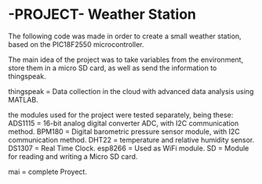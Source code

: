 # -PROJECT- Weather Station

The following code was made in order to create a small weather station, based on the PIC18F2550 microcontroller.

The main idea of the project was to take variables from the environment, store them in a micro SD card, as well as send the information to thingspeak.

thingspeak = Data collection in the cloud with advanced data analysis using MATLAB.

the modules used for the project were tested separately, being these:
ADS1115 = 16-bit analog digital converter ADC, with I2C communication method.
BPM180 = Digital barometric pressure sensor module, with I2C communication method.
DHT22 = temperature and relative humidity sensor.
DS1307 = Real Time Clock.
esp8266 = Used as WiFi module.
SD = Module for reading and writing a Micro SD card.

mai = complete Proyect.
